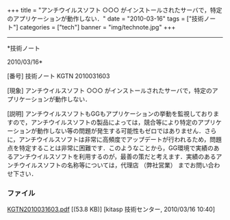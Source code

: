 ﻿+++
title = "アンチウイルスソフト ○○○ がインストールされたサーバで，特定のアプリケーションが動作しない．"
date = "2010-03-16"
tags = ["技術ノート"]
categories = ["tech"]
banner = "img/technote.jpg"
+++

-----------------------------------------------------------------------------------------------------------------------------

*技術ノート

2010/03/16*


[番号]
技術ノート KGTN 2010031603

[現象]
アンチウイルスソフト ○○○
がインストールされたサーバで，特定のアプリケーションが動作しない．

[説明]
アンチウイルスソフトもGGもアプリケーションの挙動を監視しておりますので，アンチウイルスソフトの製品によっては，競合等により特定のアプリケーションが動作しない等の問題が発生する可能性もゼロではありません．さらに，アンチウイルスソフトは非常に高頻度でアップデートが行われるため，問題点を特定することは非常に困難です．このようなことから，GG環境で実績のあるアンチウイルスソフトを利用するのが，最善の策だと考えます．実績のあるアンチウイルスソフトの名称等については，代理店
（弊社営業） までお問い合わせ下さい．


### ファイル

 
 


[KGTN2010031603.pdf](http://techreport.kitasp.net/attachments/download/98/KGTN2010031603.pdf)
 [(53.8 KB)] [kitasp 技術センター, 2010/03/16
10:40]


 


 

